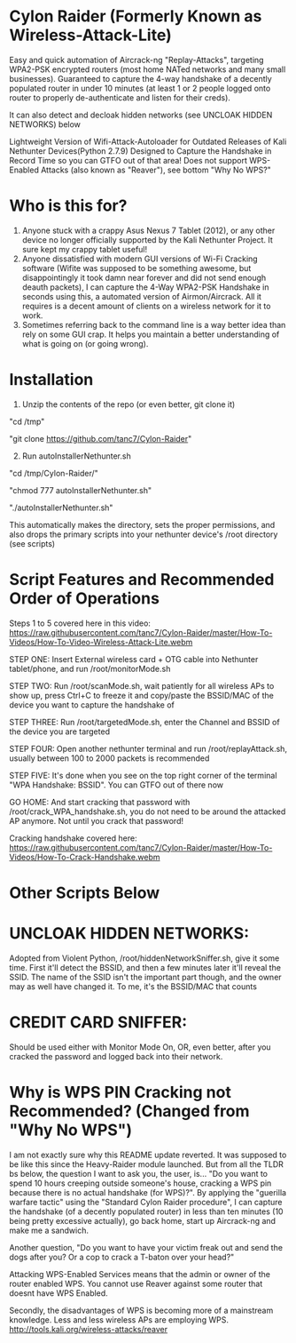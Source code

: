 # Cylon Raider (Formerly Known as Wireless-Attack-Lite)
Easy and quick automation of Aircrack-ng "Replay-Attacks", targeting WPA2-PSK encrypted routers (most home NATed networks and many small businesses). Guaranteed to capture the 4-way handshake of a decently populated router in under 10 minutes (at least 1 or 2 people logged onto router to properly de-authenticate and listen for their creds). 

It can also detect and decloak hidden networks (see UNCLOAK HIDDEN NETWORKS) below



Lightweight Version of Wifi-Attack-Autoloader for Outdated Releases of Kali Nethunter Devices(Python 2.7.9)
Designed to Capture the Handshake in Record Time so you can GTFO out of that area!
Does not support WPS-Enabled Attacks (also known as "Reaver"), see bottom "Why No WPS?"

# Who is this for?
1. Anyone stuck with a crappy Asus Nexus 7 Tablet (2012), or any other device no longer officially supported by the Kali Nethunter Project. It sure kept my crappy tablet useful!
2. Anyone dissatisfied with modern GUI versions of Wi-Fi Cracking software (Wifite was supposed to be something awesome, but disappointingly it took damn near forever and did not send enough deauth packets), I can capture the 4-Way WPA2-PSK Handshake in seconds using this, a automated version of Airmon/Aircrack. All it requires is a decent amount of clients on a wireless network for it to work. 
3. Sometimes referring back to the command line is a way better idea than rely on some GUI crap. It helps you maintain a better understanding of what is going on (or going wrong). 

# Installation
1. Unzip the contents of the repo (or even better, git clone it)

"cd /tmp"

"git clone https://github.com/tanc7/Cylon-Raider"

2. Run autoInstallerNethunter.sh

"cd /tmp/Cylon-Raider/"

"chmod 777 autoInstallerNethunter.sh"

"./autoInstallerNethunter.sh"

This automatically makes the directory, sets the proper permissions, and also drops the primary scripts into your nethunter device's /root directory (see scripts)

# Script Features and Recommended Order of Operations
Steps 1 to 5 covered here in this video: https://raw.githubusercontent.com/tanc7/Cylon-Raider/master/How-To-Videos/How-To-Video-Wireless-Attack-Lite.webm

STEP ONE: Insert External wireless card + OTG cable into Nethunter tablet/phone, and run /root/monitorMode.sh

STEP TWO: Run /root/scanMode.sh, wait patiently for all wireless APs to show up, press Ctrl+C to freeze it and copy/paste the BSSID/MAC of the device you want to capture the handshake of

STEP THREE: Run /root/targetedMode.sh, enter the Channel and BSSID of the device you are targeted

STEP FOUR: Open another nethunter terminal and run /root/replayAttack.sh, usually between 100 to 2000 packets is recommended

STEP FIVE: It's done when you see on the top right corner of the terminal "WPA Handshake: BSSID". You can GTFO out of there now

GO HOME: And start cracking that password with /root/crack_WPA_handshake.sh, you do not need to be around the attacked AP anymore. Not until you crack that password!

Cracking handshake covered here: https://raw.githubusercontent.com/tanc7/Cylon-Raider/master/How-To-Videos/How-To-Crack-Handshake.webm

# Other Scripts Below

# UNCLOAK HIDDEN NETWORKS: 

Adopted from Violent Python, /root/hiddenNetworkSniffer.sh, give it some time. First it'll detect the BSSID, and then a few minutes later it'll reveal the SSID. The name of the SSID isn't the important part though, and the owner may as well have changed it. To me, it's the BSSID/MAC that counts

# CREDIT CARD SNIFFER:

Should be used either with Monitor Mode On, OR, even better, after you cracked the password and logged back into their network. 

# Why is WPS PIN Cracking not Recommended? (Changed from "Why No WPS")

I am not exactly sure why this README update reverted. It was supposed to be like this since the Heavy-Raider module launched. But from all the TLDR bs below, the question I want to ask you, the user, is... "Do you want to spend 10 hours creeping outside someone's house, cracking a WPS pin because there is no actual handshake (for WPS)?". By applying the "guerilla warfare tactic" using the "Standard Cylon Raider procedure", I can capture the handshake (of a decently populated router) in less than ten minutes (10 being pretty excessive actually), go back home, start up Aircrack-ng and make me a sandwich.

Another question, "Do you want to have your victim freak out and send the dogs after you? Or a cop to crack a T-baton over your head?" 


Attacking WPS-Enabled Services means that the admin or owner of the router enabled WPS. You cannot use Reaver against some router that doesnt have WPS Enabled. 

Secondly, the disadvantages of WPS is becoming more of a mainstream knowledge. Less and less wireless APs are employing WPS. 
http://tools.kali.org/wireless-attacks/reaver
